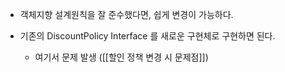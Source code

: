 - 객체지향 설계원칙을 잘 준수했다면, 쉽게 변경이 가능하다.

- 기존의 DiscountPolicy Interface 를 새로운 구현체로 구현하면 된다.
	- 여기서 문제 발생 ([[할인 정책 변경 시 문제점]])
